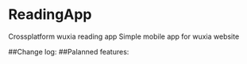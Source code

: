 # ReadingApp
Crossplatform wuxia reading app
Simple mobile app for wuxia website

##Change log:
##Palanned features:
